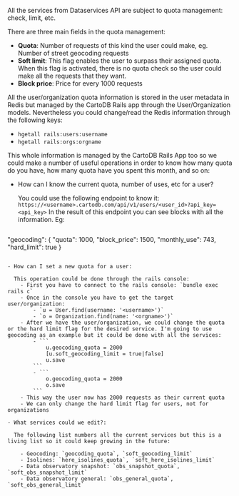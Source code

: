 All the services from Dataservices API are subject to quota management: check, limit, etc.

There are three main fields in the quota management:

- **Quota**: Number of requests of this kind the user could make, eg. Number of street geocoding requests
- **Soft limit**: This flag enables the user to surpass their assigned quota. When this flag is activated, there is no quota check so the user could make all the requests that they want.
- **Block price**: Price for every 1000 requests


All the user/organization quota information is stored in the user metadata in Redis but managed by the CartoDB Rails app through the User/Organization models. Nevertheless you could change/read the Redis information through the following keys:

- `hgetall rails:users:username`
- `hgetall rails:orgs:orgname`

This whole information is managed by the CartoDB Rails App too so we could make a number of useful operations in order to know how many quota do you have, how many quota have you spent this month, and so on:

- How can I know the current quota, number of uses, etc for a user?

  You could use the following endpoint to know it: `https://<username>.cartodb.com/api/v1/users/<user_id>?api_key=<api_key>`
  In the result of this endpoint you can see blocks with all the information. Eg:
  ```json
"geocoding": {
    "quota": 1000,
    "block_price": 1500,
    "monthly_use": 743,
    "hard_limit": true
}
```

- How can I set a new quota for a user:

  This operation could be done through the rails console:
    - First you have to connect to the rails console: `bundle exec rails c`
    - Once in the console you have to get the target user/organization:
        - `u = User.find(username: '<username>')`
        - `o = Organization.find(name: '<orgname>')`
    - After we have the user/organization, we could change the quota or the hard limit flag for the desired service. I'm going to use geocoding as an example but it could be done with all the services:
        - ```
            u.geocoding_quota = 2000
            [u.soft_geocoding_limit = true|false]
            u.save
        ```
        - ```
            o.geocoding_quota = 2000
            o.save
        ```
    - This way the user now has 2000 requests as their current quota
    - We can only change the hard limit flag for users, not for organizations

- What services could we edit?:

  The following list numbers all the current services but this is a living list so it could keep growing in the future:

    - Geocoding: `geocoding_quota`, `soft_geocoding_limit`
    - Isolines: `here_isolines_quota`, `soft_here_isolines_limit`
    - Data observatory snapshot: `obs_snapshot_quota`, `soft_obs_snapshot_limit`
    - Data observatory general: `obs_general_quota`, `soft_obs_general_limit`
